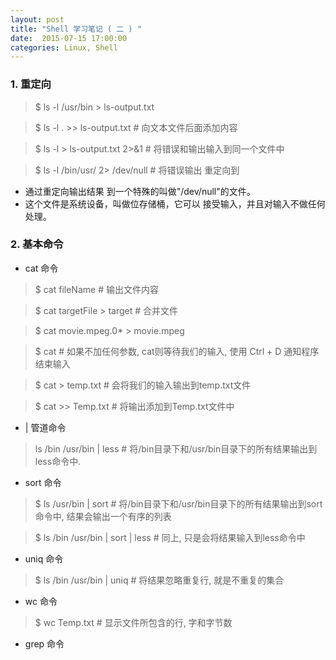 ```yaml
---
layout: post
title: "Shell 学习笔记 ( 二 ) "
date:  2015-07-15 17:00:00
categories: Linux, Shell
---
```



### 1. 重定向

> $ ls -l /usr/bin > ls-output.txt

> $ ls -l . >> ls-output.txt # 向文本文件后面添加内容

> $ ls -l > ls-output.txt 2>&1 # 将错误和输出输入到同一个文件中

> $ ls -l /bin/usr/ 2> /dev/null # 将错误输出 重定向到

* 通过重定向输出结果 到一个特殊的叫做"/dev/null"的文件。
* 这个文件是系统设备，叫做位存储桶，它可以 接受输入，并且对输入不做任何处理。


### 2. 基本命令

* cat 命令

> $ cat fileName # 输出文件内容

> $ cat targetFile > target # 合并文件

> $ cat movie.mpeg.0* > movie.mpeg

> $ cat # 如果不加任何参数, cat则等待我们的输入, 使用 Ctrl + D 通知程序结束输入

> $ cat > temp.txt # 会将我们的输入输出到temp.txt文件

> $ cat >> Temp.txt # 将输出添加到Temp.txt文件中

* | 管道命令

> ls /bin /usr/bin | less # 将/bin目录下和/usr/bin目录下的所有结果输出到less命令中.


* sort 命令

> $ ls /usr/bin | sort # 将/bin目录下和/usr/bin目录下的所有结果输出到sort命令中, 结果会输出一个有序的列表

> $ ls /bin /usr/bin | sort | less # 同上, 只是会将结果输入到less命令中

* uniq 命令

> $ ls /bin /usr/bin | uniq # 将结果忽略重复行, 就是不重复的集合

* wc 命令

> $ wc Temp.txt # 显示文件所包含的行, 字和字节数

* grep 命令